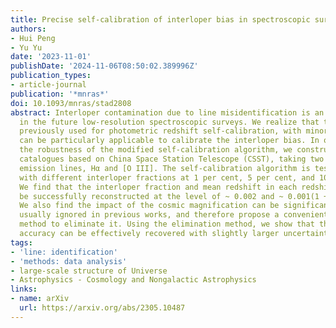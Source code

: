 ```yaml
---
title: Precise self-calibration of interloper bias in spectroscopic surveys
authors:
- Hui Peng
- Yu Yu
date: '2023-11-01'
publishDate: '2024-11-06T08:50:02.389996Z'
publication_types:
- article-journal
publication: '*mnras*'
doi: 10.1093/mnras/stad2808
abstract: Interloper contamination due to line misidentification is an important issue
  in the future low-resolution spectroscopic surveys. We realize that the algorithm
  previously used for photometric redshift self-calibration, with minor modifications,
  can be particularly applicable to calibrate the interloper bias. In order to explore
  the robustness of the modified self-calibration algorithm, we construct the mock
  catalogues based on China Space Station Telescope (CSST), taking two main target
  emission lines, Hα and [O III]. The self-calibration algorithm is tested in cases
  with different interloper fractions at 1 per cent, 5 per cent, and 10 per cent.
  We find that the interloper fraction and mean redshift in each redshift bin can
  be successfully reconstructed at the level of ~ 0.002 and ~ 0.001(1 + z), respectively.
  We also find the impact of the cosmic magnification can be significant, which is
  usually ignored in previous works, and therefore propose a convenient and efficient
  method to eliminate it. Using the elimination method, we show that the calibration
  accuracy can be effectively recovered with slightly larger uncertainty.
tags:
- 'line: identification'
- 'methods: data analysis'
- large-scale structure of Universe
- Astrophysics - Cosmology and Nongalactic Astrophysics
links:
- name: arXiv
  url: https://arxiv.org/abs/2305.10487
---
```

